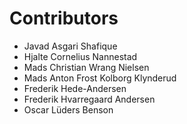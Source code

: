 # Contributors
* Javad Asgari Shafique
* Hjalte Cornelius Nannestad
* Mads Christian Wrang Nielsen
* Mads Anton Frost Kolborg Klynderud
* Frederik Hede-Andersen
* Frederik Hvarregaard Andersen
* Oscar Lüders Benson
